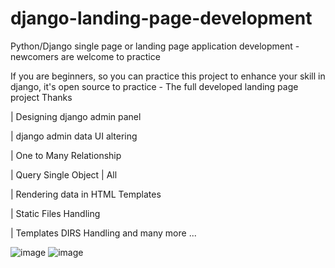 # django-landing-page-development
Python/Django single page or landing page application development - newcomers are welcome to practice

If you are beginners, so you can practice this project to enhance your skill in django, it's open source to practice - The full developed landing page project
Thanks

| Designing django admin panel

| django admin data UI altering

| One to Many Relationship

| Query Single Object | All

| Rendering data in HTML Templates

| Static Files Handling

| Templates DIRS Handling and many more ...

![image](https://user-images.githubusercontent.com/38884716/124483448-2cd2a000-ddcc-11eb-8bac-137248f63326.png)
![image](https://user-images.githubusercontent.com/38884716/124483393-1cbac080-ddcc-11eb-96ea-bdbb9cffc8f4.png)

